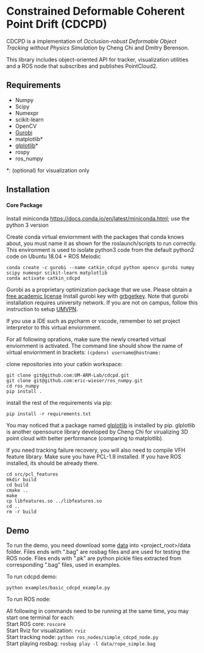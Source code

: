 Constrained Deformable Coherent Point Drift (CDCPD)
=============

CDCPD is a implementation of *Occlusion-robust Deformable Object Tracking without Physics Simulation*
by Cheng Chi and Dmitry Berenson.

This library includes object-oriented API for tracker, visualization utilities and a ROS node that subscribes 
and publishes PointCloud2.

Requirements
------------
  * Numpy
  * Scipy
  * Numexpr
  * scikit-learn
  * OpenCV
  * [Gurobi](https://www.gurobi.com/)
  * matplotlib\*
  * [glplotlib](https://github.com/cheng-chi/glplotlib)\*
  * rospy
  * ros_numpy
  
\*: (optional) for visualization only

Installation
------------

#### Core Package

Install miniconda https://docs.conda.io/en/latest/miniconda.html; use the python 3 version

Create conda virtual enviornment with the packages that conda knows about, you must name it as shown for the roslaunch/scripts to run correctly. This environment is used to isolate python3 code from the default python2 code on Ubuntu 18.04 + ROS Melodic
```
conda create -c gurobi --name catkin_cdcpd python opencv gurobi numpy scipy numexpr scikit-learn matplotlib
conda activate catkin_cdcpd
```

Gurobi as a proprietary optimization package that we use. Please obtain a [free academic license](https://user.gurobi.com/download/licenses/free-academic)
Install gurobi key with [grbgetkey](https://www.gurobi.com/documentation/8.1/quickstart_mac/retrieving_a_free_academic.html).
Note that gurobi installation requires university network. If you are not on campus, follow this instruction to setup [UMVPN](https://documentation.its.umich.edu/vpn/vpn-linux-vpn-instructions).

If you use a IDE such as pycharm or vscode, remember to set project interpretor to this virtual enviornment.

For all following oprations, make sure the newly crearted virtual enviornment is activated. The command line should show the name of virtual enviornment in brackets:
`(cpdenv) username@hostname:`

clone repositories into your catkin workspace:
```
git clone git@github.com:UM-ARM-Lab/cdcpd.git
git clone git@github.com:eric-wieser/ros_numpy.git
cd ros_numpy
pip install .
```

install the rest of the requirements via pip:
```
pip install -r requirements.txt 
```
You may noticed that a package named [glplotlib](https://github.com/cheng-chi/glplotlib) is installed by pip. glplotlib is another opensource library developed by Cheng Chi for virualizing 3D point cloud with better performance (comparing to matplotlib).


If you need tracking failure recovery, you will also need to compile VFH feature library.
Make sure you have PCL-1.8 installed. If you have ROS installed, its should be already there.
```
cd src/pcl_features
mkdir build
cd build
cmake ..
make
cp libfeatures.so ../libfeatures.so
cd ..
rm -r build
```

Demo
------------
To run the demo, you need download some [data](https://drive.google.com/drive/folders/1QSmSOw0JvQl9xnbVnBNogk0OcNo0Rn4_?usp=sharing) into <project_root>/data folder.
Files ends with ".bag" are rosbag files and are used for testing the ROS node.
Files ends with ".pk" are python pickle files extracted from corresponding ".bag" files, used in examples.

To run cdcpd demo:
```
python examples/basic_cdcpd_example.py
```

To run ROS node:

All following in commands need to be running at the same time, you may start one terminal for each:\
Start ROS core: `roscore`\
Start Rviz for visualization: `rviz`\
Start tracking node: `python ros_nodes/simple_cdcpd_node.py`\
Start playing rosbag: `rosbag play -l data/rope_simple.bag`
